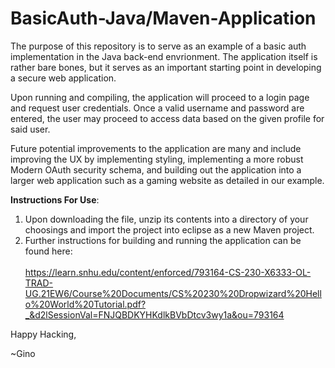 # BasicAuth-Java/Maven-Application

The purpose of this repository is to serve as an example of a basic auth implementation in the Java back-end envrionment. The application itself is rather bare bones, but it serves as an important starting point in developing a secure web application. 

Upon running and compiling, the application will proceed to a login page and request user credentials. Once a valid username and password are entered, the user may proceed to access data based on the given profile for said user. 

Future potential improvements to the application are many and include improving the UX by implementing styling, implementing a more robust Modern OAuth security schema, and building out the application into a larger web application such as a gaming website as detailed in our example.

<b>Instructions For Use</b>:

1. Upon downloading the file, unzip its contents into a directory of your choosings and import the project into eclipse as a new Maven project. 
2. Further instructions for building and running the application can be found here: <br><br>
    https://learn.snhu.edu/content/enforced/793164-CS-230-X6333-OL-TRAD-UG.21EW6/Course%20Documents/CS%20230%20Dropwizard%20Hello%20World%20Tutorial.pdf?_&d2lSessionVal=FNJQBDKYHKdlkBVbDtcv3wy1a&ou=793164
    
Happy Hacking, 

~Gino
